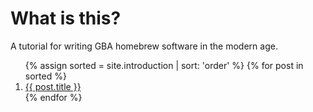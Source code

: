 # What is this?

A tutorial for writing GBA homebrew software in the modern age.

<ol>
  {% assign sorted = site.introduction | sort: 'order' %}
  {% for post in sorted %}
    <li>
      <a href="{{ post.url | relative_url }}">{{ post.title }}</a>
    </li>
  {% endfor %}
</ol>
